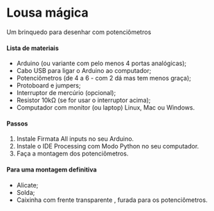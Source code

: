 # Lousa mágica

Um brinquedo para desenhar com potenciômetros

#### Lista de materiais

* Arduino (ou variante com pelo menos 4 portas analógicas);
* Cabo USB para ligar o Arduino ao computador;
* Potenciômetros (de 4 a 6 - com 2 dá mas tem menos graça);
* Protoboard e jumpers;
* Interruptor de mercúrio (opcional);
* Resistor 10kΩ (se for usar o interruptor acima);
* Computador com monitor (ou laptop) Linux, Mac ou Windows.

#### Passos

1. Instale Firmata All inputs no seu Arduino.
2. Instale o IDE Processing com Modo Python no seu computador.
3. Faça a montagem dos potenciômetros.

#### Para uma montagem definitiva
* Alicate;
* Solda;
* Caixinha com frente transparente , furada para os potenciômetros.
